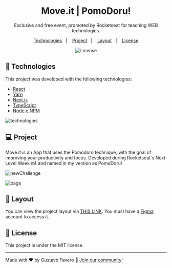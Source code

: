 <h1 align="center"> Move.it | PomoDoru! </h1>

<p align="center">
Exclusive and free event, promoted by Rocketseat for teaching WEB technologies.
</p>

<p align="center">
  <a href="#-technologies">Technologies</a>&nbsp;&nbsp;&nbsp;|&nbsp;&nbsp;&nbsp;
  <a href="#-project">Project</a>&nbsp;&nbsp;&nbsp;|&nbsp;&nbsp;&nbsp;
  <a href="#-layout">Layout</a>&nbsp;&nbsp;&nbsp;|&nbsp;&nbsp;&nbsp;
  <a href="#memo-license">License</a>
</p>

<p align="center">
  <img alt="License" src="https://img.shields.io/static/v1?label=license&message=MIT&color=49AA26&labelColor=000000">
</p>

## 🚀 Technologies

This project was developed with the following technologies:

- [React](https://react.dev/)
- [Yarn](https://yarnpkg.com/)
- [Next.js](https://nextjs.org/)
- [TypeScript](https://www.typescriptlang.org/)
- [Node e NPM](https://nodejs.org/)

![technologies](https://user-images.githubusercontent.com/107816413/229405964-43139e10-97f1-4d78-a1f1-64a795442a33.jpg)


## 💻 Project

Move.it is an App that uses the Pomodoro technique, with the goal of improving your productivity and focus. Developed during Rocketseat's Next Level Week #4 and named in my version as PomoDoru!

![newChallenge](https://user-images.githubusercontent.com/107816413/229386110-e470354f-29c8-417a-b7b9-f73d43164467.jpg)

![page](https://user-images.githubusercontent.com/107816413/229386184-e6e63cb9-81cd-42fd-9631-e2883ca8291e.jpg)

## 🔖 Layout

You can view the project layout via [THIS LINK](https://www.figma.com/file/M6R3YBnrGrHV7SkIlI5eMW/Move.it-1.0-(Copy)?t=xx43fsHCXwqCpQlK-1). You must have a [Figma](https://figma.com) account to access it.

## :memo: License

This project is under the MIT license.

---

Made with ♥ by Gustavo Favero :wave: [Join our community!](https://discord.gg/rocketseat)

